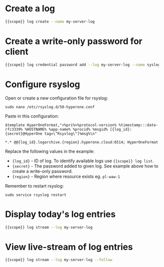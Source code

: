 # Create a log

```bash
{{scope}} log create --name my-server-log
```

# Create a write-only password for client

```bash
{{scope}} log credential password add --log my-server-log --name syslog --password my-strong-secret
```

# Configure rsyslog

Open or create a new configuration file for rsyslog:

```
sudo nano /etc/rsyslog.d/50-hyperone.conf
```

Paste in this configuration:

```
$template HyperOneFormat,"<%pri%>%protocol-version% %timestamp:::date-rfc3339% %HOSTNAME% %app-name% %procid% %msgid% [{log_id}:{secret}@HyperOne tag=\"Rsyslog\"]%msg%\n"

*.* @@{log_id}.logarchive.{region}.hyperone.cloud:6514; HyperOneFormat
```

Replace the following values in the example:

* ```{log_id}``` - ID of log. To identify available logs use ```{{scope}} log list```.
* ```{secret}``` - The password added to given log. See example above how to create a write-only password.
* ```{region}``` - Region where resource exists eg. ```pl-waw-1```

Remember to restart rsyslog:

```
sudo service rsyslog restart
```

# Display today's log entries

```bash
{{scope}} log stream --log my-server-log 
```

# View live-stream of log entries

```bash
{{scope}} log stream --log my-server-log --follow
```
